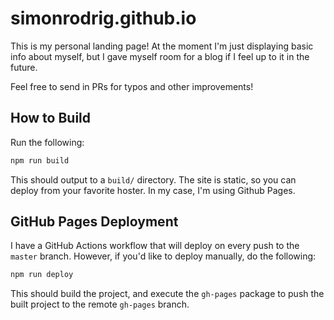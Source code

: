 # simonrodrig.github.io
This is my personal landing page! At the moment I'm just displaying basic info
about myself, but I gave myself room for a blog if I feel up to it in the future.

Feel free to send in PRs for typos and other improvements!

## How to Build
Run the following:

```sh
npm run build
```

This should output to a `build/` directory. The site is static, so you can
deploy from your favorite hoster. In my case, I'm using Github Pages.

## GitHub Pages Deployment
I have a GitHub Actions workflow that will deploy on every push to the `master`
branch. However, if you'd like to deploy manually, do the following:

```sh
npm run deploy
```

This should build the project, and execute the `gh-pages` package to push the
built project to the remote `gh-pages` branch.